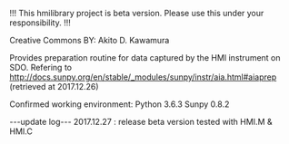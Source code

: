 !!! This hmilibrary project is beta version. Please use this under your responsibility. !!!

 Creative Commons BY: Akito D. Kawamura
 
 Provides preparation routine for data captured by the HMI instrument on SDO.
 Refering to 
 	http://docs.sunpy.org/en/stable/_modules/sunpy/instr/aia.html#aiaprep
 	(retrieved at 2017.12.26)

 Confirmed working environment: 
 	Python 3.6.3
 	Sunpy 0.8.2

 ---update log---
	2017.12.27 : release beta version tested with HMI.M & HMI.C
